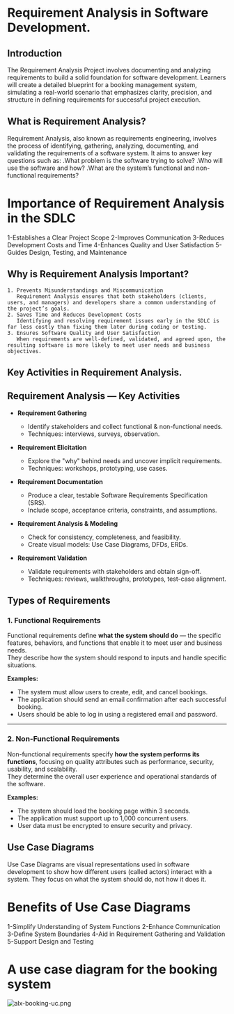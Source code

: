 # Requirement Analysis in Software Development.

## Introduction
The Requirement Analysis Project involves documenting and analyzing requirements to build a solid foundation for software development. Learners will create a detailed blueprint for a booking management system, simulating a real-world scenario that emphasizes clarity, precision, and structure in defining requirements for successful project execution.

## What is Requirement Analysis?
Requirement Analysis, also known as requirements engineering, involves the process of identifying, gathering, analyzing, documenting, and validating the requirements of a software system. It aims to answer key questions such as:
    .What problem is the software trying to solve?
    .Who will use the software and how?
    .What are the system’s functional and non-functional requirements?

# Importance of Requirement Analysis in the SDLC
 1-Establishes a Clear Project Scope
 2-Improves Communication
 3-Reduces Development Costs and Time
 4-Enhances Quality and User Satisfaction
 5-Guides Design, Testing, and Maintenance

 ## Why is Requirement Analysis Important?
    1. Prevents Misunderstandings and Miscommunication
       Requirement Analysis ensures that both stakeholders (clients, users, and managers) and developers share a common understanding of          the project’s goals.
    2. Saves Time and Reduces Development Costs
       Identifying and resolving requirement issues early in the SDLC is far less costly than fixing them later during coding or testing.
    3. Ensures Software Quality and User Satisfaction
       When requirements are well-defined, validated, and agreed upon, the resulting software is more likely to meet user needs and business objectives.

## Key Activities in Requirement Analysis.

## Requirement Analysis — Key Activities

- **Requirement Gathering**
  - Identify stakeholders and collect functional & non-functional needs.
  - Techniques: interviews, surveys, observation.

- **Requirement Elicitation**
  - Explore the "why" behind needs and uncover implicit requirements.
  - Techniques: workshops, prototyping, use cases.

- **Requirement Documentation**
  - Produce a clear, testable Software Requirements Specification (SRS).
  - Include scope, acceptance criteria, constraints, and assumptions.

- **Requirement Analysis & Modeling**
  - Check for consistency, completeness, and feasibility.
  - Create visual models: Use Case Diagrams, DFDs, ERDs.

- **Requirement Validation**
  - Validate requirements with stakeholders and obtain sign-off.
  - Techniques: reviews, walkthroughs, prototypes, test-case alignment.

## Types of Requirements

### 1. Functional Requirements
Functional requirements define **what the system should do** — the specific features, behaviors, and functions that enable it to meet user and business needs.  
They describe how the system should respond to inputs and handle specific situations.

**Examples:**
- The system must allow users to create, edit, and cancel bookings.  
- The application should send an email confirmation after each successful booking.  
- Users should be able to log in using a registered email and password.  

---

### 2. Non-Functional Requirements
Non-functional requirements specify **how the system performs its functions**, focusing on quality attributes such as performance, security, usability, and scalability.  
They determine the overall user experience and operational standards of the software.

**Examples:**
- The system should load the booking page within 3 seconds.  
- The application must support up to 1,000 concurrent users.  
- User data must be encrypted to ensure security and privacy.

## Use Case Diagrams
Use Case Diagrams are visual representations used in software development to show how different users (called actors) interact with a system. They focus on what the system should do, not how it does it.

# Benefits of Use Case Diagrams
1-Simplify Understanding of System Functions
2-Enhance Communication
3-Define System Boundaries
4-Aid in Requirement Gathering and Validation
5-Support Design and Testing

# A use case diagram for the booking system
![alx-booking-uc.png](images/alx-booking-uc.png)





